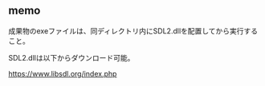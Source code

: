 ## memo

成果物のexeファイルは、同ディレクトリ内にSDL2.dllを配置してから実行すること。

SDL2.dllは以下からダウンロード可能。

https://www.libsdl.org/index.php
